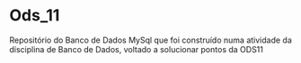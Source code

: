 # Ods_11
Repositório do Banco de Dados MySql que foi construído numa atividade da dísciplina de Banco de Dados, voltado a solucionar pontos da ODS11

